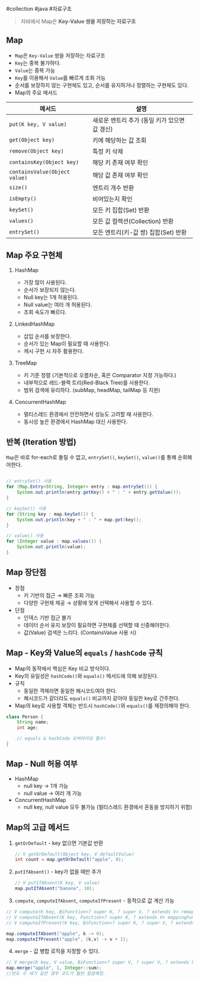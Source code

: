 #collection #java #자료구조 

> 자바에서 Map은 **Key-Value 쌍을 저장하는 자료구조** 

## Map

+ `Map`은 `Key-Value` 쌍을 저장하는 자료구조
+ `Key`는 중복 불가하다. 
+ `Value`는 중복 가능
+ `Key`를 이용해서 `Value`를 빠르게 조회 가능
+ 순서를 보장하지 않는 구현체도 있고, 순서를 유지하거나 정렬하는 구현체도 있다.
+ Map의 주요 메서드

| 메서드                           | 설명                          |
| ----------------------------- | --------------------------- |
| `put(K key, V value)`         | 새로운 엔트리 추가 (동일 키가 있으면 값 갱신) |
| `get(Object key)`             | 키에 해당하는 값 조회                |
| `remove(Object key)`          | 특정 키 삭제                     |
| `containsKey(Object key)`     | 해당 키 존재 여부 확인               |
| `containsValue(Object value)` | 해당 값 존재 여부 확인               |
| `size()`                      | 엔트리 개수 반환                   |
| `isEmpty()`                   | 비어있는지 확인                    |
| `keySet()`                    | 모든 키 집합(Set) 반환             |
| `values()`                    | 모든 값 컬렉션(Collection) 반환     |
| `entrySet()`                  | 모든 엔트리(키-값 쌍) 집합(Set) 반환    |
## Map 주요 구현체

1. HashMap
	+ 가장 많이 사용된다.
	+ 순서가 보장되지 않는다.
	+ Null key는 1개 허용된다.
	+ Null value는 여러 개 허용된다.
	+ 조회 속도가 빠르다.

2. LinkedHashMap
	+ 삽입 순서를 보장한다.
	+ 순서가 있는 Map이 필요할 때 사용한다.
	+ 캐시 구현 시 자주 활용한다.

3. TreeMap
	+ 키 기준 정렬 (기본적으로 오름차순, 혹은 Comparator 지정 가능하다.)
	+ 내부적으로 레드-블랙 트리(Red-Black Tree)를 사용한다.
	+ 범위 검색에 유리하다.  (subMap, headMap, tailMap 등 지원)

4. ConcurrentHashMap
	+ 멀티스레드 환경에서 안전하면서 성능도 고려할 때 사용한다.
	+ 동시성 높은 환경에서 HashMap 대신 사용한다.

## 반복 (Iteration 방법)

`Map`은 바로 for-each로 돌릴 수 없고, `entrySet()`, `keySet()`, `value()`를 통해 순회해야한다.

```java

// entrySet() 사용
for (Map.Entry<String, Integer> entry : map.entrySet()) {
	System.out.println(entry.getKey() + " : " + entry.getValue());
}

// keySet() 사용
for (String key : map.keySet()) {
	System.out.println(key + " : " + map.get(key));
}

// value() 사용
for (Integer value : map.values()) {
	System.out.println(value);
}

```

## Map 장단점

+ 장점
	+ 키 기반의 접근 → 빠른 조회 가능
	+ 다양한 구현체 제공 → 상황에 맞게 선택해서 사용할 수 있다.
+ 단점
	+ 인덱스 기반 접근 불가
	+ 데이터 순서 유지 보장이 필요하면 구현체를 선택할 때 신중해야한다.
	+ 값(Value) 검색은 느리다. (ContainsValue 사용 시)

## Map - Key와 Value의 `equals` / `hashCode` 규칙

+ Map의 동작에서 핵심은 Key 비교 방식이다.
+ Key의 유일성은 `hashCode()`와 `equals()` 메서드에 의해 보장된다.
+ 규칙
	+ 동일한 객체라면 동일한 해시코드여아 한다.
	+ 해시코드가 같더라도 `equals()` 비교까지 같아야 동일한 key로 간주한다.
+ Map의 key로 사용할 객체는 반드시 `hashCode()`와 `equals()`를 재정의해야 한다.

```java
class Person {
    String name;
    int age;

    // equals & hashCode 오버라이딩 필수!
}
```

## Map - Null 허용 여부

+ HashMap
	+ null key → 1개 가능
	+ null value → 여러 개 가능
+ ConcurrentHashMap
	+ null key, null value 모두 불가능 (멀티스레드 환경에서 혼동을 방지하기 위함)

## Map의 고급 메서드

1. `getOrDefault` - key 없으면 기본값 반환

	```java
	// V getOrDefault(Object key, V defaultValue)
	int count = map.getOrDefault("apple", 0);
	```

2. `putIfAbsent()` - key가 없을 때만 추가

	```java
	// V putIfAbsent(K key, V value)
	map.putIfAbsent("banana", 10);
	```

3. `compute`, `computeIfAbsent`, `computeIfPresent` - 동적으로 값 계산 가능

```java
// V compute(K key, BiFunction<? super K, ? super V, ? extends V> remappingFunction)
// V computeIfAbsent(K key, Function<? super K, ? extends V> mappingFunction)
// V computeIfPresent(K key, BiFunction<? super K, ? super V, ? extends V> remappingFunction)

map.computeIfAbsent("apple", k -> 0);
map.computeIfPresent("apple", (k,v) -> v + 1);
```

4. `merge` - 값 병합 로직을 지정할 수 있다.

```java
// V merge(K key, V value, BiFunction<? super V, ? super V, ? extends V> remappingFunction)
map.merge("apple", 1, Integer::sum); 
//빈도 수 세기 같은 경우 코드가 훨씬 깔끔해짐.
```

